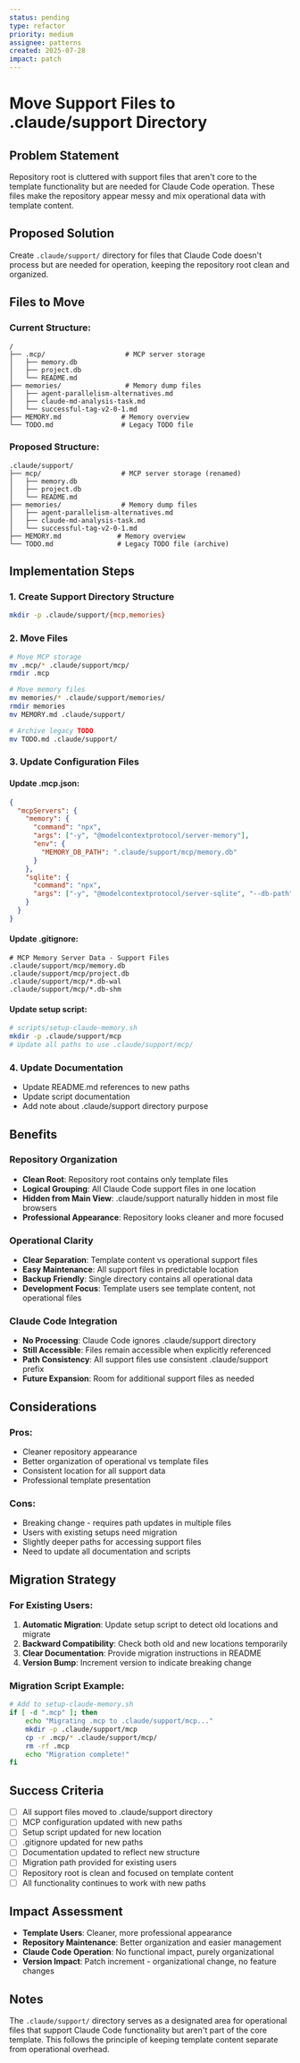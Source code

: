 ```yaml
---
status: pending
type: refactor
priority: medium
assignee: patterns
created: 2025-07-28
impact: patch
---
```


# Move Support Files to .claude/support Directory

## Problem Statement
Repository root is cluttered with support files that aren't core to the template functionality but are needed for Claude Code operation. These files make the repository appear messy and mix operational data with template content.

## Proposed Solution
Create `.claude/support/` directory for files that Claude Code doesn't process but are needed for operation, keeping the repository root clean and organized.

## Files to Move

### Current Structure:
```
/
├── .mcp/                    # MCP server storage
│   ├── memory.db
│   ├── project.db
│   └── README.md
├── memories/                # Memory dump files
│   ├── agent-parallelism-alternatives.md
│   ├── claude-md-analysis-task.md
│   └── successful-tag-v2-0-1.md
├── MEMORY.md               # Memory overview
└── TODO.md                 # Legacy TODO file
```

### Proposed Structure:
```
.claude/support/
├── mcp/                    # MCP server storage (renamed)
│   ├── memory.db
│   ├── project.db
│   └── README.md
├── memories/               # Memory dump files
│   ├── agent-parallelism-alternatives.md
│   ├── claude-md-analysis-task.md
│   └── successful-tag-v2-0-1.md
├── MEMORY.md              # Memory overview
└── TODO.md                # Legacy TODO file (archive)
```

## Implementation Steps

### 1. Create Support Directory Structure
```bash
mkdir -p .claude/support/{mcp,memories}
```

### 2. Move Files
```bash
# Move MCP storage
mv .mcp/* .claude/support/mcp/
rmdir .mcp

# Move memory files
mv memories/* .claude/support/memories/
rmdir memories
mv MEMORY.md .claude/support/

# Archive legacy TODO
mv TODO.md .claude/support/
```

### 3. Update Configuration Files

#### Update .mcp.json:
```json
{
  "mcpServers": {
    "memory": {
      "command": "npx",
      "args": ["-y", "@modelcontextprotocol/server-memory"],
      "env": {
        "MEMORY_DB_PATH": ".claude/support/mcp/memory.db"
      }
    },
    "sqlite": {
      "command": "npx",
      "args": ["-y", "@modelcontextprotocol/server-sqlite", "--db-path", ".claude/support/mcp/project.db"]
    }
  }
}
```

#### Update .gitignore:
```gitignore
# MCP Memory Server Data - Support Files
.claude/support/mcp/memory.db
.claude/support/mcp/project.db
.claude/support/mcp/*.db-wal
.claude/support/mcp/*.db-shm
```

#### Update setup script:
```bash
# scripts/setup-claude-memory.sh
mkdir -p .claude/support/mcp
# Update all paths to use .claude/support/mcp/
```

### 4. Update Documentation
- Update README.md references to new paths
- Update script documentation
- Add note about .claude/support directory purpose

## Benefits

### Repository Organization
- **Clean Root**: Repository root contains only template files
- **Logical Grouping**: All Claude Code support files in one location
- **Hidden from Main View**: .claude/support naturally hidden in most file browsers
- **Professional Appearance**: Repository looks cleaner and more focused

### Operational Clarity
- **Clear Separation**: Template content vs operational support files
- **Easy Maintenance**: All support files in predictable location
- **Backup Friendly**: Single directory contains all operational data
- **Development Focus**: Template users see template content, not operational files

### Claude Code Integration
- **No Processing**: Claude Code ignores .claude/support directory
- **Still Accessible**: Files remain accessible when explicitly referenced
- **Path Consistency**: All support files use consistent .claude/support prefix
- **Future Expansion**: Room for additional support files as needed

## Considerations

### Pros:
- Cleaner repository appearance
- Better organization of operational vs template files
- Consistent location for all support data
- Professional template presentation

### Cons:
- Breaking change - requires path updates in multiple files
- Users with existing setups need migration
- Slightly deeper paths for accessing support files
- Need to update all documentation and scripts

## Migration Strategy

### For Existing Users:
1. **Automatic Migration**: Update setup script to detect old locations and migrate
2. **Backward Compatibility**: Check both old and new locations temporarily
3. **Clear Documentation**: Provide migration instructions in README
4. **Version Bump**: Increment version to indicate breaking change

### Migration Script Example:
```bash
# Add to setup-claude-memory.sh
if [ -d ".mcp" ]; then
    echo "Migrating .mcp to .claude/support/mcp..."
    mkdir -p .claude/support/mcp
    cp -r .mcp/* .claude/support/mcp/
    rm -rf .mcp
    echo "Migration complete!"
fi
```

## Success Criteria
- [ ] All support files moved to .claude/support directory
- [ ] MCP configuration updated with new paths
- [ ] Setup script updated for new location
- [ ] .gitignore updated for new paths
- [ ] Documentation updated to reflect new structure
- [ ] Migration path provided for existing users
- [ ] Repository root is clean and focused on template content
- [ ] All functionality continues to work with new paths

## Impact Assessment
- **Template Users**: Cleaner, more professional appearance
- **Repository Maintenance**: Better organization and easier management  
- **Claude Code Operation**: No functional impact, purely organizational
- **Version Impact**: Patch increment - organizational change, no feature changes

## Notes
The `.claude/support/` directory serves as a designated area for operational files that support Claude Code functionality but aren't part of the core template. This follows the principle of keeping template content separate from operational overhead.